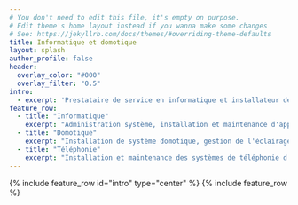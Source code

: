 ```yaml
---
# You don't need to edit this file, it's empty on purpose.
# Edit theme's home layout instead if you wanna make some changes
# See: https://jekyllrb.com/docs/themes/#overriding-theme-defaults
title: Informatique et domotique
layout: splash
author_profile: false
header:
  overlay_color: "#000"
  overlay_filter: "0.5"
intro: 
  - excerpt: 'Prestataire de service en informatique et installateur de systèmes domitiques'
feature_row:
  - title: "Informatique"
    excerpt: "Administration système, installation et maintenance d'applications et d'infrastructures réseau."
  - title: "Domotique"
    excerpt: "Installation de système domotique, gestion de l'éclairage, du chauffage et des ouvrants automatisé."
  - title: "Téléphonie"
    excerpt: "Installation et maintenance des systèmes de téléphonie d'entreprise, IPBX."
---
```


{% include feature_row id="intro" type="center" %}
{% include feature_row %}